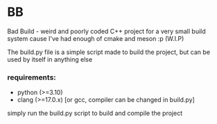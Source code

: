 # BB

Bad Build - weird and poorly coded C++ project for a very small build system cause I've had enough of cmake and meson :p (W.I.P)

The build.py file is a simple script made to build the project, but can be used by itself in anything else

### **requirements**:

- python (>=3.10)
- clang (>=17.0.x) [or gcc, compiler can be changed in build.py]

simply run the build.py script to build and compile the project
